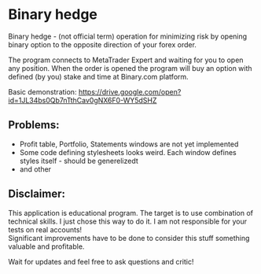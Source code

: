 # Binary hedge

Binary hedge - (not official term) operation for minimizing risk by opening binary option to the opposite direction of your forex order.

The program connects to MetaTrader Expert and waiting for you to open any position. When the order is opened the program will buy an option with defined (by you) stake and time at Binary.com platform.

Basic demonstration: 
https://drive.google.com/open?id=1JL34bs0Qb7nTthCav0gNX6F0-WY5dSHZ

## Problems:
- Profit table, Portfolio, Statements windows are not yet implemented
- Some code defining stylesheets looks weird. Each window defines styles itself - should be generelizedt
- and other

## Disclaimer:

This application is educational program. The target is to use combination of technical skills. I just chose this way to do it. 
I am not responsible for your tests on real accounts! 	
Significant improvements have to be done to consider this stuff something valuable and profitable.

Wait for updates and feel free to ask questions and critic!
